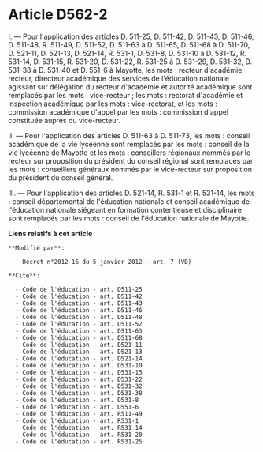 # Article D562-2

I. ― Pour l'application des articles D. 511-25, D. 511-42, D. 511-43, D. 511-46, D. 511-48, R. 511-49, D. 511-52, D. 511-63 à
D. 511-65, D. 511-68 à D. 511-70, D. 521-11, D. 521-13, D. 521-14, R. 531-1, D. 531-8, D. 531-10 à D. 531-12, R. 531-14, D.
531-15, R. 531-20, D. 531-22, R. 531-25 à D. 531-29, D. 531-32, D. 531-38 à D. 531-40 et D. 551-6 à Mayotte, les mots :
recteur d'académie, recteur,             directeur académique des services de l'éducation nationale agissant sur délégation
du recteur d'académie et autorité académique sont remplacés par les mots : vice-recteur ; les mots : rectorat d'académie et
inspection académique par les mots : vice-rectorat, et les mots : commission académique d'appel par les mots : commission
d'appel constituée auprès du vice-recteur. 

II. ― Pour l'application des articles D. 511-63 à D. 511-73, les mots : conseil académique de la vie lycéenne sont remplacés
par les mots : conseil de la vie lycéenne de Mayotte et les mots : conseillers régionaux nommés par le recteur sur
proposition du président du conseil régional sont remplacés par les mots : conseillers généraux nommés par le vice-recteur
sur proposition du président du conseil général. 

III. ― Pour l'application des articles D. 521-14, R. 531-1 et R. 531-14, les mots : conseil départemental de l'éducation
nationale et conseil académique de l'éducation nationale siégeant en formation contentieuse et disciplinaire sont remplacés
par les mots : conseil de l'éducation nationale de Mayotte.

**Liens relatifs à cet article**

	**Modifié par**:

	  - Décret n°2012-16 du 5 janvier 2012 - art. 7 (VD)

	**Cite**:

	  - Code de l'éducation - art. D511-25
	  - Code de l'éducation - art. D511-42
	  - Code de l'éducation - art. D511-43
	  - Code de l'éducation - art. D511-46
	  - Code de l'éducation - art. D511-48
	  - Code de l'éducation - art. D511-52
	  - Code de l'éducation - art. D511-63
	  - Code de l'éducation - art. D511-68
	  - Code de l'éducation - art. D521-11
	  - Code de l'éducation - art. D521-13
	  - Code de l'éducation - art. D521-14
	  - Code de l'éducation - art. D531-10
	  - Code de l'éducation - art. D531-15
	  - Code de l'éducation - art. D531-22
	  - Code de l'éducation - art. D531-32
	  - Code de l'éducation - art. D531-38
	  - Code de l'éducation - art. D531-8
	  - Code de l'éducation - art. D551-6
	  - Code de l'éducation - art. R511-49
	  - Code de l'éducation - art. R531-1
	  - Code de l'éducation - art. R531-14
	  - Code de l'éducation - art. R531-20
	  - Code de l'éducation - art. R531-25
